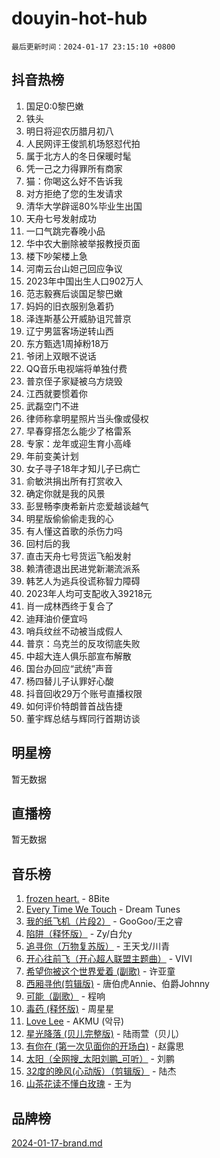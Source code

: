 # douyin-hot-hub

`最后更新时间：2024-01-17 23:15:10 +0800`

## 抖音热榜

1. 国足0:0黎巴嫩
1. 铁头
1. 明日将迎农历腊月初八
1. 人民网评王俊凯机场怒怼代拍
1. 属于北方人的冬日保暖时髦
1. 凭一己之力得罪所有商家
1. 猫：你喝这么好不告诉我
1. 对方拒绝了您的生发请求
1. 清华大学辟谣80%毕业生出国
1. 天舟七号发射成功
1. 一口气跳完春晚小品
1. 华中农大删除被举报教授页面
1. 楼下吵架楼上急
1. 河南云台山妲己回应争议
1. 2023年中国出生人口902万人
1. 范志毅赛后谈国足黎巴嫩
1. 妈妈的旧衣服别急着扔
1. 泽连斯基公开威胁诅咒普京
1. 辽宁男篮客场逆转山西
1. 东方甄选1周掉粉18万
1. 爷闭上双眼不说话
1. QQ音乐电视端将单独付费
1. 普京侄子家疑被乌方烧毁
1. 江西就要惯着你
1. 武磊空门不进
1. 律师称拿明星照片当头像或侵权
1. 早春穿搭怎么能少了格雷系
1. 专家：龙年或迎生育小高峰
1. 年前变美计划
1. 女子寻子18年才知儿子已病亡
1. 俞敏洪捐出所有打赏收入
1. 确定你就是我的风景
1. 彭昱畅李庚希新片恋爱越谈越气
1. 明星版偷偷偷走我的心
1. 有人懂这首歌的杀伤力吗
1. 回村后的我
1. 直击天舟七号货运飞船发射
1. 赖清德退出民进党新潮流派系
1. 韩艺人为逃兵役谎称智力障碍
1. 2023年人均可支配收入39218元
1. 肖一成林西终于复合了
1. 迪拜油价便宜吗
1. 哨兵纹丝不动被当成假人
1. 普京：乌克兰的反攻彻底失败
1. 中超大连人俱乐部宣布解散
1. 国台办回应“武统”声音
1. 杨四替儿子认罪好心酸
1. 抖音回收29万个账号直播权限
1. 如何评价特朗普首战告捷
1. 董宇辉总结与辉同行首期访谈

## 明星榜

暂无数据

## 直播榜

暂无数据

## 音乐榜

1. [frozen heart.](https://sf3-cdn-tos.douyinstatic.com/obj/tos-cn-ve-2774/oIIWJfyjIACZA9zQMtnJ6hQQhFC4vhCupoRBsO) - 8Bite
1. [Every Time We Touch](https://sf6-cdn-tos.douyinstatic.com/obj/tos-cn-ve-2774/ogN6lUKQeBBfEVhIOMikG1CcJjugxk1tztZyhP) - Dream Tunes
1. [我的纸飞机（片段2）](https://sf3-cdn-tos.douyinstatic.com/obj/tos-cn-ve-2774/oM2ZrKcg2CD5AeRB2gkeXOFB1IxAGJdZPazYHf) - GooGoo/王之睿
1. [陷阱（释怀版）](https://sf3-cdn-tos.douyinstatic.com/obj/tos-cn-ve-2774/oE8C21LeZrzKLDFfQYgMzx4GAIHageG5IzayY7) - Zy/白允y
1. [追寻你（万物复苏版）](https://sf6-cdn-tos.douyinstatic.com/obj/tos-cn-ve-2774/oYeAZJsbjIDit9APmBg8u6uDUQnHmoCf3gbo74) - 王天戈/川青
1. [开心往前飞（开心超人联盟主题曲）](https://sf3-cdn-tos.douyinstatic.com/obj/tos-cn-ve-2774/9d8fb7c82cf1421fb93a9fe925275e0a) - VIVI
1. [希望你被这个世界爱着 (副歌)](https://sf86-cdn-tos.douyinstatic.com/obj/tos-cn-ve-2774/oUHCmWQfZlE3QQBKBeD8rCFLpJzPgCpImhsxMt) - 许亚童
1. [西厢寻他(剪辑版)](https://sf3-cdn-tos.douyinstatic.com/obj/tos-cn-ve-2774/oUsAVfAQKlRNxEv5qxvIB8o5qmIWUcXbzJKJhw) - 唐伯虎Annie、伯爵Johnny
1. [可能（副歌）](https://sf3-cdn-tos.douyinstatic.com/obj/tos-cn-ve-2774/cde1731888894259b333569393c2fb51) - 程响
1. [毒药 (释怀版)](https://sf86-cdn-tos.douyinstatic.com/obj/tos-cn-ve-2774/oYILMEAzspdZBIzy4frJNB8ZHPHWAhiwowd4Ad) - 周星星
1. [Love Lee](https://sf86-cdn-tos.douyinstatic.com/obj/tos-cn-ve-2774/o05GbkJGbCBTdDnMtB0fwOYgkeZp23vrWQDQBS) - AKMU (악뮤)
1. [星光降落 (贝儿完整版)](https://sf86-cdn-tos.douyinstatic.com/obj/tos-cn-ve-2774/okwB9hAwyAtsFFkFBzAX1hOOfQuIoMNs0W2Mwr) - 陆雨萱（贝儿）
1. [有你在 (第一次见面你的开场白)](https://sf3-cdn-tos.douyinstatic.com/obj/tos-cn-ve-2774/oAthrQ3ClJBfI57uBoFEgNDYtNCZ0TSYQQfxQ0) - 赵露思
1. [太阳（全网搜_太阳刘鹏_可听）](https://sf86-cdn-tos.douyinstatic.com/obj/tos-cn-ve-2774/ogWbyIQnlBFImVbeDocRdCIYtBHlbJXgfZMvgz) - 刘鹏
1. [32度的晚风(心动版）（剪辑版）](https://sf86-cdn-tos.douyinstatic.com/obj/tos-cn-ve-2774/owNyabsyWdzUulxhoJfK8IBXgp0UMQAHpvGh2B) - 陆杰
1. [山茶花读不懂白玫瑰](https://sf86-cdn-tos.douyinstatic.com/obj/tos-cn-ve-2774/osfn8B7DktrRHEPJgPCfDbw7QDQEkwC16BxZg9) - 王为

## 品牌榜

[2024-01-17-brand.md](2024-01-17-brand.md)
